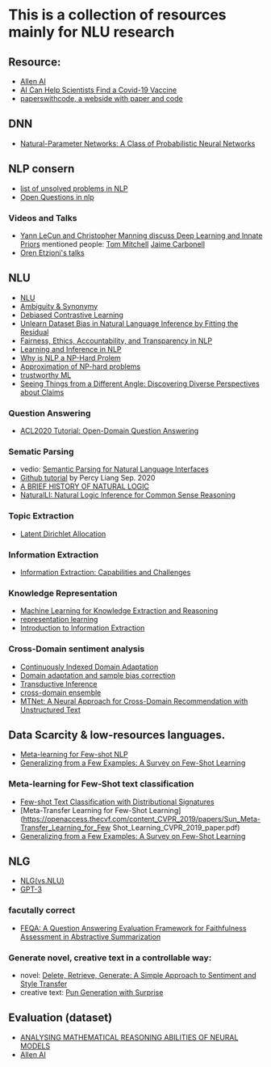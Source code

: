 # This is a collection of resources mainly for NLU research 


## Resource:
* [Allen AI](https://guide.allennlp.org/)
* [AI Can Help Scientists Find a Covid-19 Vaccine](https://www.wired.com/story/opinion-ai-can-help-find-scientists-find-a-covid-19-vaccine/)
* [paperswithcode, a webside with paper and code](https://paperswithcode.com/task/commonsense-rl)

## DNN
* [Natural-Parameter Networks: A Class of Probabilistic Neural Networks](http://wanghao.in/paper/NIPS16_NPN.pdf)

## NLP consern 
* [list of unsolved problems in NLP](https://en.wikipedia.org/wiki/List_of_unsolved_problems_in_computer_science#Natural_language_processing_algorithms)
* [Open Questions in nlp](https://ruder.io/4-biggest-open-problems-in-nlp/)
### Videos and Talks
* [Yann LeCun and Christopher Manning discuss Deep Learning and Innate Priors](https://www.youtube.com/watch?v=fKk9KhGRBdI&feature=emb_logo) mentioned people: [Tom Mitchell](http://www.cs.cmu.edu/~tom/) [Jaime Carbonell](https://www.cs.cmu.edu/~jgc/)
* [Oren Etzioni's talks](https://allenai.org/team/orene)

## NLU
* [NLU](https://en.wikipedia.org/wiki/Natural-language_understanding)
* [Ambiguity & Synonymy](https://medium.com/sciforce/biggest-open-problems-in-natural-language-processing-7eb101ccfc9)
* [Debiased Contrastive Learning](https://arxiv.org/pdf/2007.00224.pdf)
* [Unlearn Dataset Bias in Natural Language Inference by Fitting the Residual](https://arxiv.org/abs/1908.10763)
* [Fairness, Ethics, Accountability, and Transparency in NLP](http://web.cs.ucla.edu/~kwchang/publications_area/#FEAT)
* [Learning and Inference in NLP](http://web.cs.ucla.edu/~kwchang/publications_area/#ml4nlp)
* [Why is NLP a NP-Hard Prolem](https://www.ijrter.com/papers/volume-4/issue-2/why-is-nlp-an-np-hard-problem-a-short-explanation.pdf)
* [Approximation of NP-hard problems](https://www.cs.princeton.edu/~arora/publist.html#Course%20Notes%20etc.)
* [trustworthy ML](http://cseweb.ucsd.edu/~kamalika/#papers)
* [Seeing Things from a Different Angle: Discovering Diverse Perspectives about Claims](https://www.cis.upenn.edu/~ccb/publications/discovering-diverse-perspectives.pdf)

### Question Answering  
* [ACL2020 Tutorial: Open-Domain Question Answering](https://github.com/danqi/acl2020-openqa-tutorial)

### Sematic Parsing 
* vedio: [Semantic Parsing for Natural Language Interfaces](https://hai.stanford.edu/events/hai-weekly-seminar-percy-liang)
* [Github tutorial](https://github.com/percyliang/sempre) by Percy Liang Sep. 2020
* [A BRIEF HISTORY OF NATURAL LOGIC](https://projects.illc.uva.nl/lgc/translation/papers/Kolkata.pdf)
* [NaturalLI: Natural Logic Inference for Common Sense Reasoning](https://www.cs.utah.edu/nlp/slides/Mattia-NLogic-slides2019.pdf)

### Topic Extraction
* [Latent Dirichlet Allocation](https://www.jmlr.org/papers/volume3/blei03a/blei03a.pdf)

### Information Extraction 
* [Information Extraction: Capabilities and Challenges](https://cs.nyu.edu/grishman/tarragona.pdf)

### Knowledge Representation 
* [Machine Learning for Knowledge Extraction and Reasoning](http://ink-ron.usc.edu/xiangren/ml4know19spring/) 
* [representation learning](https://shanzhenren.github.io/csci-699-replnlp-2019fall/index.html)
* [Introduction to Information Extraction](http://ink-ron.usc.edu/xiangren/ie18fall/)
 
### Cross-Domain sentiment analysis 
* [Continuously Indexed Domain Adaptation](https://github.com/hehaodele/CIDA#continuously-indexed-domain-adaptation-cida)
* [Domain adaptation and sample bias correction](https://cs.nyu.edu/~mohri/domain.html)
* [Transductive Inference](https://cs.nyu.edu/~mohri/transduction.html)
* [cross-domain ensemble](https://www.researchgate.net/publication/330030207_A_General_Cross-Domain_Recommendation_Framework_via_Bayesian_Neural_Network)
* [MTNet: A Neural Approach for Cross-Domain Recommendation with Unstructured Text](https://www.kdd.org/kdd2018/files/deep-learning-day/DLDay18_paper_5.pdf)

## Data Scarcity & low-resources languages. 
* [Meta-learning for Few-shot NLP](https://arxiv.org/abs/2007.09604)
* [Generalizing from a Few Examples: A Survey on Few-Shot Learning](https://arxiv.org/pdf/1904.05046.pdf)

### Meta-learning for Few-Shot text classification
* [Few-shot Text Classification with Distributional Signatures](https://arxiv.org/abs/1908.06039)
* [Meta-Transfer Learning for Few-Shot Learning](https://openaccess.thecvf.com/content_CVPR_2019/papers/Sun_Meta-Transfer_Learning_for_Few Shot_Learning_CVPR_2019_paper.pdf)
* [Generalizing from a Few Examples: A Survey on Few-Shot Learning](https://arxiv.org/pdf/1904.05046.pdf)

## NLG 
* [NLG(vs.NLU)](https://en.wikipedia.org/wiki/Natural-language_generation)
* [GPT-3](https://hai.stanford.edu/blog/gpt-3-intelligent-directors-conversation-oren-etzioni)
### facutally correct
* [FEQA: A Question Answering Evaluation Framework for Faithfulness Assessment in Abstractive Summarization](https://arxiv.org/abs/2005.03754)
### Generate novel, creative text in a controllable way: 
* novel: [Delete, Retrieve, Generate: A Simple Approach to Sentiment and Style Transfer](https://arxiv.org/abs/1804.06437)
* creative text: [Pun Generation with Surprise](https://arxiv.org/abs/1904.06828)

## Evaluation (dataset)
* [ANALYSING MATHEMATICAL REASONING ABILITIES OF NEURAL MODELS](https://arxiv.org/pdf/1904.01557v1.pdf)
* [Allen AI](https://allenai.org/data?tag=AllenNLP)
